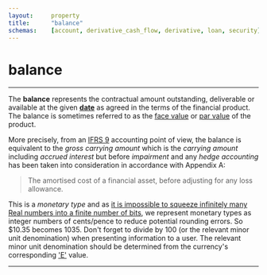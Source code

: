 ```yaml
---
layout:     property
title:      "balance"
schemas:    [account, derivative_cash_flow, derivative, loan, security]
---
```


# balance

---

The **balance** represents the contractual amount outstanding, deliverable or available at the given [**date**][date] as agreed in the terms of the financial product. The balance is sometimes referred to as the [face value][face] or [par value][par] of the product. 

More precisely, from an [IFRS 9][ifrs9] accounting point of view, the balance is equivalent to the *gross carrying amount* which is the *carrying amount* including *accrued interest* but before *impairment* and any *hedge accounting* has been taken into consideration in accordance with Appendix A:
> The amortised cost of a financial asset, before adjusting for
any loss allowance.

This is a *monetary type* and as [it is impossible to squeeze infinitely many Real numbers into a finite number of bits][floats], we represent monetary types as integer numbers of cents/pence to reduce potential rounding errors. So $10.35 becomes 1035.
Don't forget to divide by 100 (or the relevant minor unit denomination) when presenting information to a user. The relevant minor unit denomination should be determined from the currency's corresponding ['E'][E] value.


---
[date]: https://github.com/suadelabs/fire/blob/master/documentation/date.md
[face]: https://en.wikipedia.org/wiki/Face_value
[par]: https://en.wikipedia.org/wiki/Par_value
[floats]: https://en.wikipedia.org/wiki/Floating_point#Accuracy_problems
[E]: https://en.wikipedia.org/wiki/ISO_4217#Active_codes
[ifrs9]: https://www.iasplus.com/en-gb/standards/ifrs-en-gb/ifrs9
